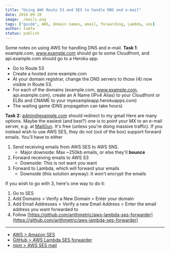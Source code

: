 ```yaml
---
title: "Using AWS Route 53 and SES to handle DNS and e-mail"
date: 2016-09-20
image: ./mails.png
tags: ["guide", AWS, domain names, email, forwarding, Lambda, ses]
author: tomfa
status: publish
---
```


Some notes on using AWS for handling DNS and e-mail. **Task 1**: example.com, www.example.com should go to some Cloudfront, and api.example.com should go to a Heroku app.

*   Go to Route 53
*   Create a hosted zone example.com
*   At your domain registrar, change the DNS servers to those (4) now visible in Route 53.
*   For each of the domains (example.com, www.example.com, api.example.com), create an A Name (IPv4 Alias) to your Cloudfront or ELBs and CNAME to your myexampleapp.herokuapps.com)
*   The waiting game (DNS propagation can take hours)

**Task 2:** admin@example.com should redirect to my gmail Here are many options. Maybe the easiest (and best?) one is to point your MX to an e-mail server, e.g. at [MailGun](http://www.mailgun.com/). It's free (unless you're doing massive traffic). If you instead wish to use AWS SES, they do not (out of the box) support forward emails. You'll have to either

1.  Send receiving emails from AWS SES to AWS SNS.
    *   Major downside: Max ~250kb emails, or else they'll **bounce**
2.  Forward receiving emails to AWS S3
    *   Downside: This is not want you want
3.  Forward to Lambda, which will forward your emails
    *   Downside (this solution anyway): It won't encrypt the emails

If you wish to go with 3, here's one way to do it:

1.  Go to SES
2.  Add Domains > Verify a New Domain > Enter your domain
3.  Add Email Addresses > Verify a new Email Address > Enter the email address you want forwarded to
4.  Follow [https://github.com/arithmetric/aws-lambda-ses-forwarder](https://github.com/arithmetric/aws-lambda-ses-forwarder)

* * *

*   [AWS > Amazon SES](https://aws.amazon.com/ses/)
*   [GitHub > AWS Lambda SES forwarder](https://github.com/arithmetric/aws-lambda-ses-forwarder)
*   [npm > AWS SES mail](https://www.npmjs.com/package/aws-ses-mail)
